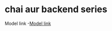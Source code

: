 # chai aur backend series

Model link
-[Model link](https://app.eraser.io/workspace/YtPqZ1VogxGy1jzIDkzj)



